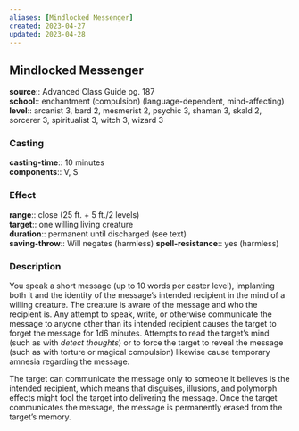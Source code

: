 ```yaml
---
aliases: [Mindlocked Messenger]
created: 2023-04-27
updated: 2023-04-28
---
```


## Mindlocked Messenger

**source**:: Advanced Class Guide pg. 187  
**school**:: enchantment (compulsion) (language-dependent, mind-affecting)
**level**:: arcanist 3, bard 2, mesmerist 2, psychic 3, shaman 3, skald 2, sorcerer 3, spiritualist 3, witch 3, wizard 3

### Casting

**casting-time**:: 10 minutes  
**components**:: V, S

### Effect

**range**:: close (25 ft. + 5 ft./2 levels)  
**target**:: one willing living creature  
**duration**:: permanent until discharged (see text)  
**saving-throw**:: Will negates (harmless)
**spell-resistance**:: yes (harmless)

### Description

You speak a short message (up to 10 words per caster level), implanting both it and the identity of the message’s intended recipient in the mind of a willing creature. The creature is aware of the message and who the recipient is. Any attempt to speak, write, or otherwise communicate the message to anyone other than its intended recipient causes the target to forget the message for 1d6 minutes. Attempts to read the target’s mind (such as with *detect thoughts*) or to force the target to reveal the message (such as with torture or magical compulsion) likewise cause temporary amnesia regarding the message.  
  
The target can communicate the message only to someone it believes is the intended recipient, which means that disguises, illusions, and polymorph effects might fool the target into delivering the message. Once the target communicates the message, the message is permanently erased from the target’s memory.
